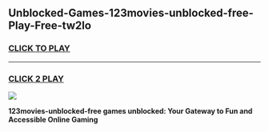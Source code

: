 
## Unblocked-Games-123movies-unblocked-free-Play-Free-tw2lo
<h3>
<a href="https://premium76.site?title=123movies-unblocked-free&ref=10A">CLICK TO PLAY</a></h3>
<hr>

<h3>
<a href="https://premium76.site?title=123movies-unblocked-free&ref=10A">CLICK 2 PLAY</a>
  
</h3>

<a href="https://premium76.site?title=123movies-unblocked-free&ref=10A"><img src="https://clearcache.store/games.png"></a>


**123movies-unblocked-free games unblocked: Your Gateway to Fun and Accessible Online Gaming**
